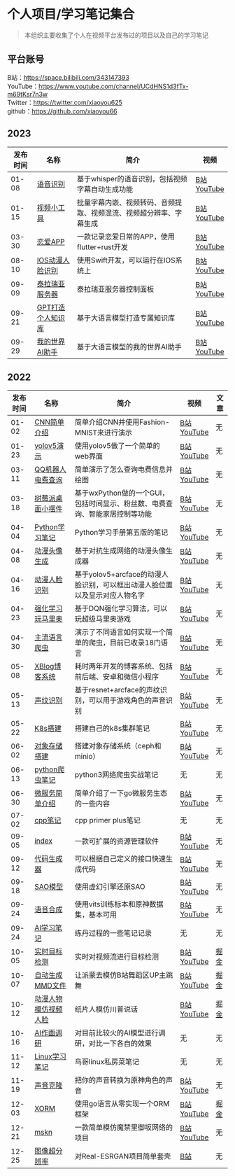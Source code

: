 # 个人项目/学习笔记集合
> 本组织主要收集了个人在视频平台发布过的项目以及自己的学习笔记

## 平台账号
B站：https://space.bilibili.com/343147393
<br>YouTube：https://www.youtube.com/channel/UCdHNS1d3fTx-m69tKsr7n3w
<br>Twitter：https://twitter.com/xiaoyou625
<br>github：https://github.com/xiaoyou66

## 2023
| 发布时间 |名称|简介|视频|
|----|----|----|----|
| 01-08 |[语音识别](https://github.com/xiaoyou-bilibili/whisper-web)|基于whisper的语音识别，包括视频字幕自动生成功能| [B站](https://www.bilibili.com/video/BV1aM41187zB) <br> [YouTube](https://youtu.be/xDLJUZ3zXdM) |
| 01-15 |[视频小工具](https://github.com/xiaoyou-bilibili/video_tool)|批量字幕内嵌、视频转码、音频提取、视频混流、视频超分辨率、字幕生成| [B站](https://www.bilibili.com/video/BV1n3411Z7e7) <br> [YouTube](https://youtu.be/Oi4qaTqBhKU) |
| 03-30 |[恋爱APP](https://github.com/xiaoyou-bilibili/love)|一款记录恋爱日常的APP，使用flutter+rust开发| [B站](https://www.bilibili.com/video/BV1Ms4y1g7NC) <br> [YouTube](https://youtu.be/fUht7iLGMu0) |
| 08-10 |[IOS动漫人脸识别](https://github.com/xiaoyou-bilibili/anime_recognize_ios)|使用Swift开发，可以运行在IOS系统上| [B站](https://www.bilibili.com/video/BV148411R7dX) <br> [YouTube](https://youtu.be/toUw-PpyAAE) |
| 09-09 |[泰拉瑞亚服务器](https://github.com/xiaoyou-bilibili/terraria)|泰拉瑞亚服务器控制面板| [B站](https://www.bilibili.com/video/BV1m14y167BR) <br> [YouTube](https://youtu.be/6zUas3yOdKs) |
| 09-21 |[GPT打造个人知识库](https://github.com/xiaoyou-bilibili/llm_knowledge)|基于大语言模型打造专属知识库| [B站](https://www.bilibili.com/video/BV1p8411v7z6) <br> [YouTube](https://youtu.be/KWwcivIaeJ0) |
| 09-29 |[我的世界AI助手](https://github.com/xiaoyou-bilibili/llm_mc)|基于大语言模型的我的世界AI助手| [B站](https://www.bilibili.com/video/BV1Tm4y1V7ia) <br> [YouTube](https://youtu.be/GOqdHohCBw8) |

## 2022

| 发布时间 |名称|简介|视频|文章|
|----|----|----|----|----|
| 01-02 |[CNN简单介绍](https://github.com/xiaoyou-bilibili/deep_cnn_Introduction)|简单介绍CNN并使用Fashion-MNIST来进行演示| [B站](https://www.bilibili.com/video/BV1GD4y1F7Y4) <br> [YouTube](https://youtu.be/m4yN6nnQXow) |无|
| 01-23 |[yolov5演示](https://github.com/xiaoyou-bilibili/yolov5_demo)|使用yolov5做了一个简单的web界面| [B站](https://www.bilibili.com/video/BV1vm4y1S7UN/) <br> [YouTube](https://youtu.be/mfYAybNO9vE) |无|
| 03-11 |[QQ机器人电费查询](https://github.com/xiaoyou-bilibili/python_demo/blob/master/%E6%9F%A5%E7%94%B5%E8%B4%B9.py)|简单演示了怎么查询电费信息并绘图| [B站](https://www.bilibili.com/video/BV1QZ4y1r7Ki) <br> [YouTube](https://youtu.be/QTlsdCLMCfs) |无|
| 03-18 |[树莓派桌面小摆件](https://github.com/xiaoyou-bilibili/pi_tool)|基于wxPython做的一个GUI，包括时间显示、粉丝数、电费查询、智能家居控制等功能| [B站](https://www.bilibili.com/video/BV1eS4y1D7cs) <br> [YouTube](https://youtu.be/GTo-YL8So9U) |无|
| 04-04 |[Python学习笔记](https://github.com/xiaoyou-bilibili/python_study)|Python学习手册第五版的笔记| [B站](https://space.bilibili.com/343147393/channel/collectiondetail?sid=308227) <br> [YouTube](https://youtu.be/IsLpiuW4o5o) |无|
| 04-08 |[动漫头像生成](https://github.com/xiaoyou-bilibili/anime_avatar_gen)|基于对抗生成网络的动漫头像生成器| [B站](https://www.bilibili.com/video/BV1MF411G7UU) <br> [YouTube](https://youtu.be/wUlh4dFh_YU) |无|
| 04-16 |[动漫人脸识别](https://github.com/xiaoyou-bilibili/anime_recognize)|基于yolov5+arcface的动漫人脸识别，可以框出动漫人脸位置以及显示对应人物名字| [B站](https://www.bilibili.com/video/BV1tS4y1Y7gc) <br> [YouTube](https://youtu.be/0eKBEoiSc_s) |无|
| 04-23 |[强化学习玩马里奥](https://github.com/xiaoyou-bilibili/gym_super_mario)|基于DQN强化学习算法，可以玩超级马里奥游戏| [B站](https://www.bilibili.com/video/BV1RY4y1a76n) <br> [YouTube](https://youtu.be/VEuVMdB4KsM) |无|
| 04-30 |[主流语言爬虫](https://github.com/xiaoyou-bilibili/spider)|演示了不同语言如何实现一个简单的爬虫，目前已收录18门语言| [B站](https://www.bilibili.com/video/BV1k5411R7mD) <br> [YouTube](https://youtu.be/EJeIiN_1Bic) |无|
| 05-08 |[XBlog博客系统](https://github.com/xiaoyou-bilibili/xblog)|耗时两年开发的博客系统、包括前后端、安卓和微信小程序| [B站](https://www.bilibili.com/video/BV1sY4y1r7hs) <br> [YouTube](https://youtu.be/N4ZBXKkhaKI) |无|
| 05-13 |[声纹识别](https://github.com/xiaoyou-bilibili/voice_recognize)|基于resnet+arcface的声纹识别，可以用于游戏角色的声音识别| [B站](https://www.bilibili.com/video/BV18F41177jb) <br> [YouTube](https://youtu.be/XV9NwpnLPGo) |无|
| 05-22 |[K8s搭建](https://github.com/xiaoyou-bilibili/distributed_study/tree/master/build_k8s)|搭建自己的k8s集群笔记| [B站](https://www.bilibili.com/video/BV1HT4y1q7SF) <br> [YouTube](https://youtu.be/VvdClhNShZY) |无|
| 06-02 |[对象存储搭建](https://github.com/xiaoyou-bilibili/distributed_study/tree/master/object_storage)|搭建对象存储系统（ceph和minio）| [B站](https://www.bilibili.com/video/BV1q5411Q7u8) <br> [YouTube](https://youtu.be/A-yBJoDil5UY) |无|
| 06-13 |[python爬虫笔记](https://github.com/xiaoyou-bilibili/python_study/tree/master/%E7%BD%91%E7%BB%9C%E7%88%AC%E8%99%AB%E5%BC%80%E5%8F%91%E5%AE%9E%E6%88%98)|python3网络爬虫实战笔记| 无 |无|
| 06-30 |[微服务简单介绍](https://github.com/xiaoyou-bilibili/distributed_study/tree/master/micro-server)|简单介绍了一下go微服务生态的一些内容| [B站](https://www.bilibili.com/video/BV1Pa411X7o2) <br> [YouTube](https://youtu.be/VYrQe7S5luM)  |无|
| 07-02 |[cpp笔记](https://github.com/xiaoyou-bilibili/cpp_study/tree/master/cpp_primer_plus)|cpp primer plus笔记| 无  |无|
| 09-05 |[index](https://github.com/xiaoyou-bilibili/index)| 一款可扩展的资源管理软件 | [B站](https://www.bilibili.com/video/BV1714y1s7jZ) <br> [YouTube](https://youtu.be/jl2wpz1sIIQ) |无|
| 09-12 |[代码生成器](https://github.com/xiaoyou-bilibili/code_generate)| 可以根据自己定义的接口快速生成代码 | [B站](https://www.bilibili.com/video/BV11e4y1C7Sh) <br> [YouTube](https://youtu.be/lAN2yXb59QE) |无|
| 09-18 |[SAO模型](https://github.com/xiaoyou-bilibili/sao_model)| 使用虚幻引擎还原SAO | [B站](https://www.bilibili.com/video/BV1xt4y1A74v) <br> [YouTube](https://youtu.be/U5PXtcKhXgE) |无|
| 09-24 |[语音合成](https://github.com/xiaoyou-bilibili/tts_vits)| 使用vits训练标本和原神数据集，基本可用 | [B站](https://www.bilibili.com/video/BV1Fe4y1r737) <br> [YouTube](https://youtu.be/Ec8BqsoIw7A) |无|
| 09-24 |[AI学习笔记](https://github.com/xiaoyou-bilibili/ai_study)| 练丹过程的一些笔记记录 | 无 |无|
| 10-05 |[实时目标检测](https://github.com/xiaoyou-bilibili/pi_camera_yolo)| 实时对视频流进行目标检测 | [B站](https://www.bilibili.com/video/BV1i8411x7wg) <br> [YouTube](https://youtu.be/jX2sMaqy60Y) |[掘金](https://juejin.cn/post/7151226728697266189/)|
| 10-07 |[自动生成MMD文件](https://github.com/xiaoyou-bilibili/openpose-mmd)| 让派蒙去模仿B站舞蹈区UP主跳舞 | [B站](https://www.bilibili.com/video/BV1cP41177gw) <br> [YouTube](https://youtu.be/-G2p5LrAYLI) |[掘金](https://juejin.cn/post/7151935012437245982)|
| 10-12 |[动漫人物模仿视频人脸](https://github.com/xiaoyou-bilibili/openpose-wifu)| 纸片人模仿川普说话 | [B站](https://www.bilibili.com/video/BV1wG411J7cg) <br> [YouTube](https://youtu.be/KKBBNL_fT3g) |[掘金](https://juejin.cn/post/7153798545949556767)|
| 10-16 |[AI作画调研](https://github.com/xiaoyou-bilibili/ai_draw)| 对目前比较火的AI模型进行调研，对比一下各自的效果 | 无 | 无 |
| 11-12 |[Linux学习笔记](https://github.com/xiaoyou-bilibili/linux_study)| 鸟哥linux私房菜笔记 | 无 | 无 |
| 11-19 |[声音克隆](https://github.com/xiaoyou-bilibili/voice_clone)| 把你的声音转换为原神角色的声音 | [B站](https://www.bilibili.com/video/BV1S84y1k7KS) <br> [YouTube](https://youtu.be/6AdGZX_M260) | 无 |
| 12-03 |[XORM](https://github.com/xiaoyou-bilibili/xorm)| 使用go语言从零实现一个ORM框架 | [B站](https://www.bilibili.com/video/BV1Y841157YH) <br> [YouTube](https://youtu.be/TmSzkfVH5E0) | [掘金](https://juejin.cn/post/7172852390079496229/)|
| 12-21 |[mskn](https://github.com/xiaoyou-bilibili/mskn)| 一款简单模仿魔禁里御坂网络的项目 | [B站](https://www.bilibili.com/video/BV1yV4y1c7vD) <br> [YouTube](https://youtu.be/AmFYccLXuiU) | 无|
| 12-25 |[图像超分辨率](https://github.com/xiaoyou-bilibili/Real-ESRGAN)| 对Real-ESRGAN项目简单套壳 | [B站](https://www.bilibili.com/video/BV1UP4y1i7Bu) <br>  | 无 |